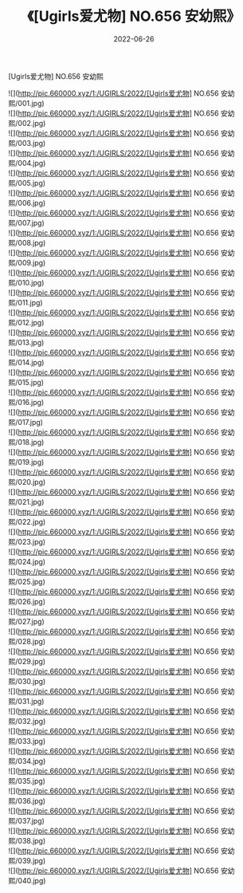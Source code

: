 ﻿---
layout: post
title:  《[Ugirls爱尤物] NO.656 安幼熙》
date:   2022-06-26
img: http://pic.660000.xyz/1:/UGIRLS/2022/[Ugirls爱尤物] NO.656 安幼熙/000.jpg
categories: [美女, 清纯, 唯美]
---

[Ugirls爱尤物] NO.656 安幼熙

 ![](http://pic.660000.xyz/1:/UGIRLS/2022/[Ugirls爱尤物] NO.656 安幼熙/001.jpg) <br>![](http://pic.660000.xyz/1:/UGIRLS/2022/[Ugirls爱尤物] NO.656 安幼熙/002.jpg) <br>![](http://pic.660000.xyz/1:/UGIRLS/2022/[Ugirls爱尤物] NO.656 安幼熙/003.jpg) <br>![](http://pic.660000.xyz/1:/UGIRLS/2022/[Ugirls爱尤物] NO.656 安幼熙/004.jpg) <br>![](http://pic.660000.xyz/1:/UGIRLS/2022/[Ugirls爱尤物] NO.656 安幼熙/005.jpg) <br>![](http://pic.660000.xyz/1:/UGIRLS/2022/[Ugirls爱尤物] NO.656 安幼熙/006.jpg) <br>![](http://pic.660000.xyz/1:/UGIRLS/2022/[Ugirls爱尤物] NO.656 安幼熙/007.jpg) <br>![](http://pic.660000.xyz/1:/UGIRLS/2022/[Ugirls爱尤物] NO.656 安幼熙/008.jpg) <br>![](http://pic.660000.xyz/1:/UGIRLS/2022/[Ugirls爱尤物] NO.656 安幼熙/009.jpg) <br>![](http://pic.660000.xyz/1:/UGIRLS/2022/[Ugirls爱尤物] NO.656 安幼熙/010.jpg) <br>![](http://pic.660000.xyz/1:/UGIRLS/2022/[Ugirls爱尤物] NO.656 安幼熙/011.jpg) <br>![](http://pic.660000.xyz/1:/UGIRLS/2022/[Ugirls爱尤物] NO.656 安幼熙/012.jpg) <br>![](http://pic.660000.xyz/1:/UGIRLS/2022/[Ugirls爱尤物] NO.656 安幼熙/013.jpg) <br>![](http://pic.660000.xyz/1:/UGIRLS/2022/[Ugirls爱尤物] NO.656 安幼熙/014.jpg) <br>![](http://pic.660000.xyz/1:/UGIRLS/2022/[Ugirls爱尤物] NO.656 安幼熙/015.jpg) <br>![](http://pic.660000.xyz/1:/UGIRLS/2022/[Ugirls爱尤物] NO.656 安幼熙/016.jpg) <br>![](http://pic.660000.xyz/1:/UGIRLS/2022/[Ugirls爱尤物] NO.656 安幼熙/017.jpg) <br>![](http://pic.660000.xyz/1:/UGIRLS/2022/[Ugirls爱尤物] NO.656 安幼熙/018.jpg) <br>![](http://pic.660000.xyz/1:/UGIRLS/2022/[Ugirls爱尤物] NO.656 安幼熙/019.jpg) <br>![](http://pic.660000.xyz/1:/UGIRLS/2022/[Ugirls爱尤物] NO.656 安幼熙/020.jpg) <br>![](http://pic.660000.xyz/1:/UGIRLS/2022/[Ugirls爱尤物] NO.656 安幼熙/021.jpg) <br>![](http://pic.660000.xyz/1:/UGIRLS/2022/[Ugirls爱尤物] NO.656 安幼熙/022.jpg) <br>![](http://pic.660000.xyz/1:/UGIRLS/2022/[Ugirls爱尤物] NO.656 安幼熙/023.jpg) <br>![](http://pic.660000.xyz/1:/UGIRLS/2022/[Ugirls爱尤物] NO.656 安幼熙/024.jpg) <br>![](http://pic.660000.xyz/1:/UGIRLS/2022/[Ugirls爱尤物] NO.656 安幼熙/025.jpg) <br>![](http://pic.660000.xyz/1:/UGIRLS/2022/[Ugirls爱尤物] NO.656 安幼熙/026.jpg) <br>![](http://pic.660000.xyz/1:/UGIRLS/2022/[Ugirls爱尤物] NO.656 安幼熙/027.jpg) <br>![](http://pic.660000.xyz/1:/UGIRLS/2022/[Ugirls爱尤物] NO.656 安幼熙/028.jpg) <br>![](http://pic.660000.xyz/1:/UGIRLS/2022/[Ugirls爱尤物] NO.656 安幼熙/029.jpg) <br>![](http://pic.660000.xyz/1:/UGIRLS/2022/[Ugirls爱尤物] NO.656 安幼熙/030.jpg) <br>![](http://pic.660000.xyz/1:/UGIRLS/2022/[Ugirls爱尤物] NO.656 安幼熙/031.jpg) <br>![](http://pic.660000.xyz/1:/UGIRLS/2022/[Ugirls爱尤物] NO.656 安幼熙/032.jpg) <br>![](http://pic.660000.xyz/1:/UGIRLS/2022/[Ugirls爱尤物] NO.656 安幼熙/033.jpg) <br>![](http://pic.660000.xyz/1:/UGIRLS/2022/[Ugirls爱尤物] NO.656 安幼熙/034.jpg) <br>![](http://pic.660000.xyz/1:/UGIRLS/2022/[Ugirls爱尤物] NO.656 安幼熙/035.jpg) <br>![](http://pic.660000.xyz/1:/UGIRLS/2022/[Ugirls爱尤物] NO.656 安幼熙/036.jpg) <br>![](http://pic.660000.xyz/1:/UGIRLS/2022/[Ugirls爱尤物] NO.656 安幼熙/037.jpg) <br>![](http://pic.660000.xyz/1:/UGIRLS/2022/[Ugirls爱尤物] NO.656 安幼熙/038.jpg) <br>![](http://pic.660000.xyz/1:/UGIRLS/2022/[Ugirls爱尤物] NO.656 安幼熙/039.jpg) <br>![](http://pic.660000.xyz/1:/UGIRLS/2022/[Ugirls爱尤物] NO.656 安幼熙/040.jpg) <br>